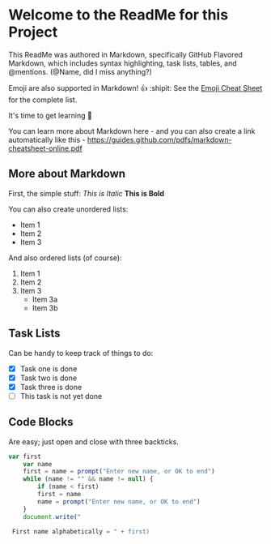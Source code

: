 # Welcome to the ReadMe for this Project

This ReadMe was authored in Markdown, specifically GitHub Flavored Markdown, which includes syntax highlighting, task lists, tables, and @mentions. (@Name, did I miss anything?) 

Emoji are also supported in Markdown! :thumbsup: :shipit:
See the [Emoji Cheat Sheet](http:http://emoji-cheat-sheet.com) for the complete list.

It's time to get learning :book:

You can learn more about Markdown here - and you can also create a link automatically like this - https://guides.github.com/pdfs/markdown-cheatsheet-online.pdf 

## More about Markdown

First, the simple stuff: *This is Italic* **This is Bold**

You can also create unordered lists:

* Item 1
* Item 2
* Item 3

And also ordered lists (of course): 
 
1. Item 1
2. Item 2
3. Item 3
   * Item 3a
   * Item 3b

## Task Lists

Can be handy to keep track of things to do:

- [x] Task one is done
- [x] Task two is done
- [x] Task three is done
- [ ] This task is not yet done

## Code Blocks

Are easy; just open and close with three backticks.

```javascript
var first
    var name
    first = name = prompt("Enter new name, or OK to end")
    while (name != "" && name != null) {
    	if (name < first)
		first = name
    	name = prompt("Enter new name, or OK to end")
    }
    document.write("

 First name alphabetically = " + first)
